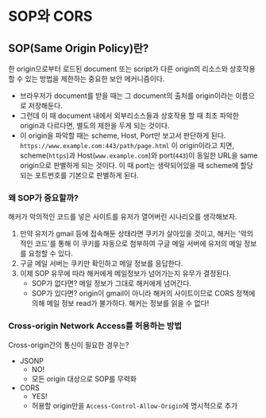 # SOP와 CORS

## SOP\(Same Origin Policy\)란?

한 origin으로부터 로드된 document 또는 script가 다른 origin의 리소스와 상호작용 할 수 있는 방법을 제한하는 중요한 보안 메커니즘이다.

* 브라우저가 document를 받을 때는 그 document의 출처를 origin이라는 이름으로 저장해둔다.
* 그런데 이 때 document 내에서 외부리소스들과 상호작용 할 때 최초 파악한 origin과 다르다면, 별도의 제한을 두게 되는 것이다.
* 이 origin을 파악할 때는 scheme, Host, Port만 보고서 판단하게 된다. `https://www.example.com:443/path/page.html` 이 origin이라고 치면, scheme\(`https`\)과 Host\(`www.example.com`\)와 port\(`443`\)이 동일한 URL을 same origin으로 판별하게 되는 것이다. 이 때 port는 생략되어있을 때 scheme에 할당되는 포트번호를 기본으로 판별하게 된다.

### 왜 SOP가 중요할까?

해커가 악의적인 코드를 넣은 사이트를 유저가 열어버린 시나리오를 생각해보자.

1. 만약 유저가 gmail 등에 접속해둔 상태라면 쿠키가 살아있을 것이고, 해커는 '악의적인 코드'를 통해 이 쿠키를 자동으로 첨부하여 구글 메일 서버에 유저의 메일 정보를 요청할 수 있다.
2. 구글 메일 서버는 쿠키만 확인하고 메일 정보를 응답한다.
3. 이제 SOP 유무에 따라 해커에게 메일정보가 넘어가는지 유무가 결정된다.
   * SOP가 없다면? 메일 정보가 그대로 해커에게 넘어간다.
   * SOP가 있다면? origin이 gmail이 아니라 해커의 사이트이므로 CORS 정책에 의해 메일 정보 read가 불가하다. 해커는 정보를 읽을 수 없다!

### Cross-origin Network Access를 허용하는 방법

Cross-origin간의 통신이 필요한 경우는?

* JSONP
  * NO!
  * 모든 origin 대상으로 SOP를 무력화
* CORS
  * YES!
  * 허용할 origin만을 `Access-Control-Allow-Origin`에 명시적으로 추가

